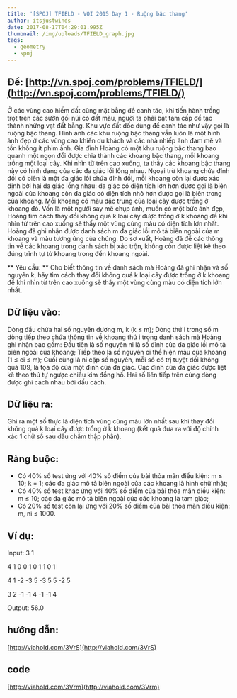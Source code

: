 ```yaml
---
title: '[SPOJ] TFIELD - VOI 2015 Day 1 - Ruộng bậc thang'
author: itsjustwinds
date: 2017-08-17T04:29:01.995Z
thumbnail: /img/uploads/TFIELD_graph.jpg
tags:
  - geometry
  - spoj
---
```

## Đề: [http://vn.spoj.com/problems/TFIELD/](http://vn.spoj.com/problems/TFIELD/)

Ở các vùng cao hiếm đất cùng mặt bằng để canh tác, khi tiến hành trồng trọt trên các sườn đồi núi có đất màu, người ta phải bạt tam cấp để tạo thành những vạt đất bằng. Khu vực đất dốc dùng để canh tác như vậy gọi là ruộng bậc thang. Hình ảnh các khu ruộng bậc thang vẫn luôn là một hình ảnh đẹp ở các vùng cao khiến du khách và các nhà nhiếp ảnh đam mê và tốn không ít phim ảnh. Gia đình Hoàng có một khu ruộng bậc thang bao quanh một ngọn đồi được chia thành các khoang bậc thang, mỗi khoang trồng một loại cây. Khi nhìn từ trên cao xuống, ta thấy các khoang bậc thang này có hình dạng của các đa giác lồi lồng nhau. Ngoại trừ khoang chứa đỉnh đồi có biên là một đa giác lồi chứa đỉnh đồi, mỗi khoang còn lại được xác định bởi hai đa giác lồng nhau: đa giác có diện tích lớn hơn được gọi là biên ngoài của khoang còn đa giác có diện tích nhỏ hơn được gọi là biên trong của khoang. Mỗi khoang có màu đặc trưng của loại cây được trồng ở khoang đó. Vốn là một người say mê chụp ảnh, muốn có một bức ảnh đẹp, Hoàng tìm cách thay đổi không quá k loại cây được trồng ở k khoang để khi nhìn từ trên cao xuống sẽ thấy một vùng cùng màu có diện tích lớn nhất. Hoàng đã ghi nhận được danh sách m đa giác lồi mô tả biên ngoài của m khoang và màu tương ứng của chúng. Do sơ xuất, Hoàng đã để các thông tin về các khoang trong danh sách bị xáo trộn, không còn được liệt kê theo đúng trình tự từ khoang trong đến khoang ngoài.

** Yêu cầu: ** Cho biết thông tin về danh sách mà Hoàng đã ghi nhận và số nguyên k, hãy tìm cách thay đổi không quá k loại cây được trồng ở k khoang để khi nhìn từ trên cao xuống sẽ thấy một vùng cùng màu có diện tích lớn nhất.

## Dữ liệu vào:

Dòng đầu chứa hai số nguyên dương m, k (k ≤ m);
Dòng thứ i trong số m dòng tiếp theo chứa thông tin về khoang thứ i trong danh sách mà Hoàng ghi nhận bao gồm:
Đầu tiên là số nguyên ni là số đỉnh của đa giác lồi mô tả biên ngoài của khoang;
Tiếp theo là số nguyên ci thể hiện màu của khoang (1 ≤ ci ≤ m);
Cuối cùng là ni cặp số nguyên, mỗi số có trị tuyệt đối không quá 109, là tọa độ của một đỉnh của đa giác. Các đỉnh của đa giác được liệt kê theo thứ tự ngược chiều kim đồng hồ.
Hai số liên tiếp trên cùng dòng được ghi cách nhau bởi dấu cách.

## Dữ liệu ra:

Ghi ra một số thực là diện tích vùng cùng màu lớn nhất sau khi thay đổi không quá k loại cây được trồng ở k khoang (kết quả đưa ra với độ chính xác 1 chữ số sau dấu chấm thập phân).
## Ràng buộc:

* Có 40% số test ứng với 40% số điểm của bài thỏa mãn điều kiện: m ≤ 10; k = 1; các đa giác mô tả biên ngoài của các khoang là hình chữ nhật;
* Có 40% số test khác ứng với 40% số điểm của bài thỏa mãn điều kiện: m ≤ 10; các đa giác mô tả biên ngoài của các khoang là tam giác;
* Có 20% số test còn lại ứng với 20% số điểm của bài thỏa mãn điều kiện: m, ni ≤ 1000.

## Ví dụ:
Input:
3 1

4 1 0 0 1 0 1 1 0 1

4 1 -2 -3 5 -3 5 5 -2 5

3 2 -1 -1 4 -1 -1 4

Output:
56.0

## hướng dẫn: 

[http://viahold.com/3VrS](http://viahold.com/3VrS)

## code

[http://viahold.com/3Vrm](http://viahold.com/3Vrm)
